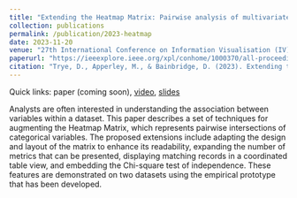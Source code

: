 ```yaml
---
title: "Extending the Heatmap Matrix: Pairwise analysis of multivariate categorical data"
collection: publications
permalink: /publication/2023-heatmap
date: 2023-11-20
venue: "27th International Conference on Information Visualisation (IV)"
paperurl: "https://ieeexplore.ieee.org/xpl/conhome/1000370/all-proceedings"
citation: "Trye, D., Apperley, M., & Bainbridge, D. (2023). Extending the Heatmap Matrix: Pairwise analysis of multivariate categorical data. In <i>2023 27th International Conference on Information Visualisation (IV)</i>, pp. 29-36. IEEE."
---
```


Quick links: paper (coming soon), [video](https://drive.google.com/file/d/1IMYw8ioqVx3V0Rx_K7p0qBY_A1vyERwb/view?usp=sharing), [slides](http://dgt12.github.io/files/iv2023.pdf)

Analysts are often interested in understanding the association between variables within a dataset. This paper describes a set of techniques for augmenting the Heatmap Matrix, which represents pairwise intersections of categorical variables. The proposed extensions include adapting the design and layout of the matrix to enhance its readability, expanding the number of metrics that can be presented, displaying matching records in a coordinated table view, and embedding the Chi-square test of independence. These features are demonstrated on two datasets using the empirical prototype that has been developed.